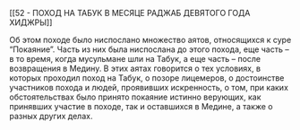 [[52 - ПОХОД НА ТАБУК В МЕСЯЦЕ РАДЖАБ ДЕВЯТОГО ГОДА ХИДЖРЫ]]

Об этом походе было ниспослано множество аятов, относящихся к суре “Покаяние”. Часть из них была ниспослана до этого похода, еще часть – в то время, когда мусульмане шли на Табук, а еще часть – после возвращения в Медину. В этих аятах говорится о тех условиях, в которых проходил поход на Табук, о позоре лицемеров, о достоинстве участников похода и людей, проявивших искренность, о том, при каких обстоятельствах было принято покаяние истинно верующих, как принявших участие в походе, так и оставшихся в Медине, а также о разных других делах.

